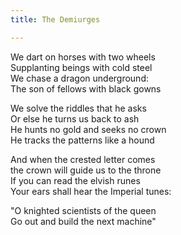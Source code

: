 ```yaml
---
title: The Demiurges

---
```


We dart on horses with two wheels    
Supplanting beings with cold steel    
We chase a dragon underground:      
The son of fellows with black gowns  

We solve the riddles that he asks    
Or else he turns us back to ash    
He hunts no gold and seeks no crown  
He tracks the patterns like a hound  

And when the crested letter comes  
the crown will guide us to the throne  
If you can read the elvish runes  
Your ears shall hear the Imperial tunes:  

"O knighted scientists of the queen  
Go out and build the next machine"  
